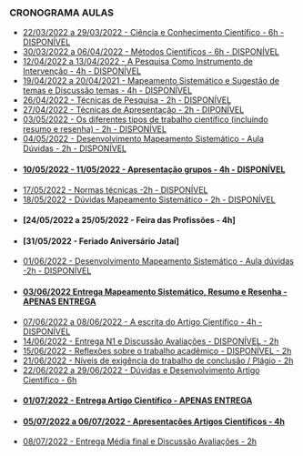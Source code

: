 ### CRONOGRAMA AULAS
- [22/03/2022 a 29/03/2022 - Ciência e Conhecimento Científico - 6h - DISPONÍVEL](aula01.md)
- [30/03/2022 a 06/04/2022 - Métodos Científicos - 6h - DISPONÍVEL](aula02.md)
- [12/04/2022 a 13/04/2022 - A Pesquisa Como Instrumento de Intervenção - 4h - DISPONÍVEL](aula03.md)
- [19/04/2022 a 20/04/2021 - Mapeamento Sistemático e Sugestão de temas e Discussão temas - 4h - DISPONÍVEL](aula04.md)
- [26/04/2022 - Técnicas de Pesquisa - 2h - DISPONÍVEL](aula05.md)
- [27/04/2022 - Técnicas de Apresentação - 2h - DIPONÍVEL](aula06.md)
- [03/05/2022 - Os diferentes tipos de trabalho científico (incluindo resumo e resenha) - 2h - DISPONÍVEL](aula07.md)
- [04/05/2022 - Desenvolvimento Mapeamento Sistemático - Aula Dúvidas - 2h - DISPONÍVEL](aula08.md)
- #### [10/05/2022 - 11/05/2022 - Apresentação grupos - 4h - DISPONÍVEL](aula09.md)
- [17/05/2022 - Normas técnicas -2h - DISPONÍVEL](aula10.md)
- [18/05/2022 - Dúvidas Mapeamento Sistemático - 2h - DISPONÍVEL](aula11.md)
- #### [24/05/2022 a 25/05/2022 - Feira das Profissões - 4h]
- #### [31/05/2022 - Feriado Aniversário Jataí]
- [01/06/2022 - Desenvolvimento Mapeamento Sistemático - Aula dúvidas -2h - DISPONÍVEL](aula11.md)
- #### [03/06/2022 Entrega Mapeamento Sistemático, Resumo e Resenha - APENAS ENTREGA]()
- [07/06/2022 a 08/06/2022 - A escrita do Artigo Científico - 4h - DISPONÍVEL](aula12.md)
- [14/06/2022 - Entrega N1 e Discussão Avaliações - DISPONÍVEL - 2h](aula13.md)
- [15/06/2022 - Reflexões sobre o trabalho acadêmico - DISPONÍVEL - 2h](aula14.md)
- [21/06/2022 - Níveis de exigência do trabalho de conclusão / Plágio - 2h]()
- [22/06/2022 a 29/06/2022 -  Dúvidas e Desenvolvimento Artigo Científico - 6h]()
- #### [01/07/2022 - Entrega Artigo Científico - APENAS ENTREGA]()
- #### [05/07/2022 a 06/07/2022 - Apresentações Artigos Científicos - 4h]()
- [08/07/2022  - Entrega Média final e Discussão Avaliações - 2h]()

